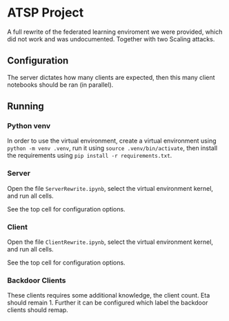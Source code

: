 # ATSP Project
A full rewrite of the federated learning enviroment we were provided, which did not work and was undocumented. Together with two Scaling attacks.

## Configuration
The server dictates how many clients are expected, then this many client notebooks should be ran (in parallel).

## Running

### Python venv
In order to use the virtual environment, create a virtual environment using `python -m venv .venv`, run it using `source .venv/bin/activate`, then install the requirements using `pip install -r requirements.txt`.

### Server
Open the file `ServerRewrite.ipynb`, select the virtual environment kernel, and run all cells.

See the top cell for configuration options.

### Client
Open the file `ClientRewrite.ipynb`, select the virtual environment kernel, and run all cells.

See the top cell for configuration options.

### Backdoor Clients
These clients requires some additional knowledge, the client count. Eta should remain 1. Further it can be configured which label the backdoor clients should remap.